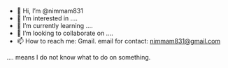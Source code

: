 - 👋 Hi, I’m @nimmam831
- 👀 I’m interested in ....
- 🌱 I’m currently learning ....
- 💞️ I’m looking to collaborate on ....
- 📫 How to reach me: Gmail. email for contact: nimmam831@gmail.com

.... means I do not know what to do on something.

<!---
nimmam831/nimmam831 is a ✨ special ✨ repository because its `README.md` (this file) appears on your GitHub profile.
You can click the Preview link to take a look at your changes.
--->
